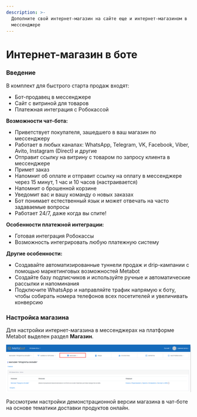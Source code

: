 ```yaml
---
description: >-
  Дополните свой интернет-магазин на сайте еще и интернет-магазином в
  мессенджере
---
```


# Интернет-магазин в боте

### Введение

В комплект для быстрого старта продаж входят:

* Бот-продавец в мессенджере
* Сайт с витриной для товаров
* Платежная интеграция с Робокассой

**Возможности чат-бота:**

* Приветствует покупателя, зашедшего в ваш магазин по мессенджеру
* Работает в любых каналах: WhatsApp, Telegram, VK, Facebook, Viber, Avito, Instagram \(Direct\) и другие
* Отправит ссылку на витрину с товаром по запросу клиента в мессенджере
* Примет заказ
* Напомнит об оплате и отправит ссылку на оплату в мессенджере через 15 минут, 1 час и 10 часов \(настраивается\)
* Напомнит о брошенной корзине
* Уведомит вас и вашу команду о новых заказах
* Бот понимает естественный язык и может отвечать на часто задаваемые вопросы
* Работает 24/7, даже когда вы спите!

**Особенности платежной интеграции:**

* Готовая интеграция Робокассы
* Возможность интегрировать любую платежную систему

**Другие особенности:**

* Создавайте автоматизированные туннели продаж и drip-кампании с помощью маркетинговых возможностей Metabot
* Создайте базу подписчиков и используйте ручные и автоматические рассылки и напоминания
* Подключите WhatsApp и направляйте трафик напрямую к боту, чтобы собирать номера телефонов всех посетителей и увеличивать конверсию

### Настройка магазина

Для настройки интернет-магазина в мессенджерах на платформе Metabot выделен раздел **Магазин**.

![](.gitbook/assets/izobrazhenie%20%28468%29.png)

Рассмотрим настройки демонстрационной версии магазина в чат-боте на основе тематики доставки продуктов онлайн.

